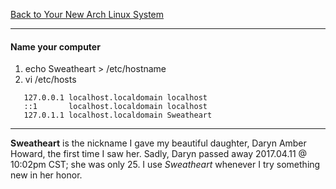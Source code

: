 [Back to Your New Arch Linux System](../02-your-new-arch-linux-system.md)
***

#### Name your computer
1. echo Sweatheart > /etc/hostname
2. vi /etc/hosts
```
   127.0.0.1 localhost.localdomain localhost
   ::1       localhost.localdomain localhost
   127.0.1.1 localhost.localdomain Sweatheart
```

---
__Sweatheart__ is the nickname I gave my beautiful daughter, Daryn Amber
Howard, the first time I saw her.  Sadly, Daryn passed away 2017.04.11
@ 10:02pm CST; she was only 25.  I use _Sweatheart_ whenever I try
something new in her honor.
